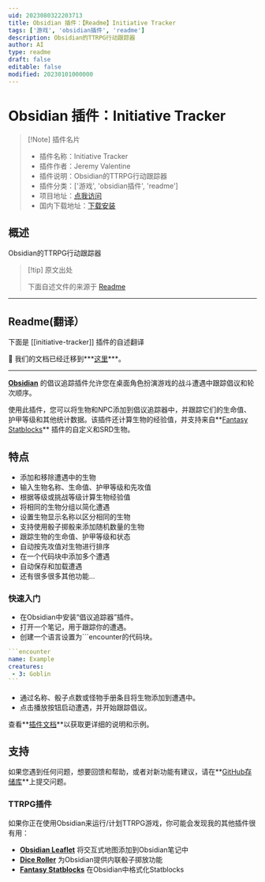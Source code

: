 ```yaml
---
uid: 2023080322203713
title: Obsidian 插件：【Readme】Initiative Tracker
tags: ['游戏', 'obsidian插件', 'readme']
description: Obsidian的TTRPG行动跟踪器
author: AI
type: readme
draft: false
editable: false
modified: 20230101000000
---
```


# Obsidian 插件：Initiative Tracker

> [!Note] 插件名片
> - 插件名称：Initiative Tracker
> - 插件作者：Jeremy Valentine
> - 插件说明：Obsidian的TTRPG行动跟踪器
> - 插件分类：['游戏', 'obsidian插件', 'readme']
> - 项目地址：[点我访问](https://github.com/javalent/initiative-tracker)
> - 国内下载地址：[下载安装](https://pkmer.cn/products/plugin/pluginMarket/?initiative-tracker)

## 概述

Obsidian的TTRPG行动跟踪器



> [!tip] 原文出处
> 
>下面自述文件的来源于 [Readme](https://ghproxy.net/https://raw.githubusercontent.com/javalent/initiative-tracker/main/README.md)
> 

---

## Readme(翻译）

下面是 [[initiative-tracker]] 插件的自述翻译


🥇 我们的文档已经迁移到***[这里](https://plugins.javalent.com/initiative-tracker)***。


---

**[Obsidian](https://obsidian.md)** 的倡议追踪插件允许您在桌面角色扮演游戏的战斗遭遇中跟踪倡议和轮次顺序。

使用此插件，您可以将生物和NPC添加到倡议追踪器中，并跟踪它们的生命值、护甲等级和其他统计数据。该插件还计算生物的经验值，并支持来自**[Fantasy Statblocks](https://github.com/javalent/fantasy-statblocks)** 插件的自定义和SRD生物。
## 特点
- 添加和移除遭遇中的生物
- 输入生物名称、生命值、护甲等级和先攻值
- 根据等级或挑战等级计算生物经验值
- 将相同的生物分组以简化遭遇
- 设置生物显示名称以区分相同的生物
- 支持使用骰子掷骰来添加随机数量的生物
- 跟踪生物的生命值、护甲等级和状态
- 自动按先攻值对生物进行排序
- 在一个代码块中添加多个遭遇
- 自动保存和加载遭遇
- 还有很多很多其他功能...

### 快速入门

- 在Obsidian中安装“倡议追踪器”插件。
- 打开一个笔记，用于跟踪你的遭遇。
- 创建一个语言设置为\`\`\`encounter的代码块。

````yaml
```encounter
name: Example
creatures:
 - 3: Goblin
```
````

- 通过名称、骰子点数或怪物手册条目将生物添加到遭遇中。
- 点击播放按钮启动遭遇，并开始跟踪倡议。

查看**[插件文档](https://plugins.javalent.com/initiative-tracker)**以获取更详细的说明和示例。

## 支持

如果您遇到任何问题，想要回馈和帮助，或者对新功能有建议，请在**[GitHub存储库](https://github.com/valentine195/obsidian-initiative-tracker/issues)**上提交问题。

### TTRPG插件

如果你正在使用Obsidian来运行/计划TTRPG游戏，你可能会发现我的其他插件很有用：

- **[Obsidian Leaflet](https://github.com/valentine195/obsidian-leaflet-plugin)** 将交互式地图添加到Obsidian笔记中
- **[Dice Roller](https://github.com/valentine195/obsidian-dice-roller)** 为Obsidian提供内联骰子掷放功能
- **[Fantasy Statblocks](https://github.com/valentine195/obsidian-5e-statblocks)** 在Obsidian中格式化Statblocks



